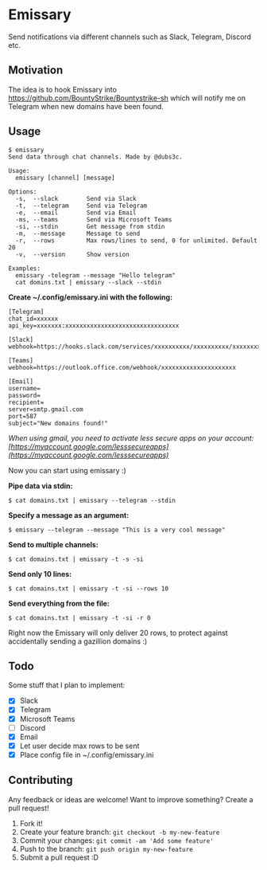 # Emissary
Send notifications via different channels such as Slack, Telegram, Discord etc.

## Motivation
The idea is to hook Emissary into https://github.com/BountyStrike/Bountystrike-sh which will notify me on Telegram when new domains have been found.

## Usage

```
$ emissary
Send data through chat channels. Made by @dubs3c.

Usage:
  emissary [channel] [message]

Options:
  -s,  --slack        Send via Slack
  -t,  --telegram     Send via Telegram
  -e,  --email        Send via Email
  -ms, --teams        Send via Microsoft Teams
  -si, --stdin        Get message from stdin
  -m,  --message      Message to send
  -r,  --rows         Max rows/lines to send, 0 for unlimited. Default 20
  -v,  --version      Show version

Examples:
  emissary -telegram --message "Hello telegram"
  cat domins.txt | emissary --slack --stdin
```

**Create ~/.config/emissary.ini with the following:**
```
[Telegram]
chat_id=xxxxxx
api_key=xxxxxxx:xxxxxxxxxxxxxxxxxxxxxxxxxxxxxxxx

[Slack]
webhook=https://hooks.slack.com/services/xxxxxxxxxx/xxxxxxxxxx/xxxxxxxxxx

[Teams]
webhook=https://outlook.office.com/webhook/xxxxxxxxxxxxxxxxxxxxx

[Email]
username=
password=
recipient=
server=smtp.gmail.com
port=587
subject="New domains found!"
```

*When using gmail, you need to activate less secure apps on your account: [https://myaccount.google.com/lesssecureapps](https://myaccount.google.com/lesssecureapps)*

Now you can start using emissary :)

**Pipe data via stdin:**
```
$ cat domains.txt | emissary --telegram --stdin
```

**Specify a message as an argument:**
```
$ emissary --telegram --message "This is a very cool message"
```

**Send to multiple channels:**
```
$ cat domains.txt | emissary -t -s -si
```

**Send only 10 lines:**
```
$ cat domains.txt | emissary -t -si --rows 10
```

**Send everything from the file:**
```
$ cat domains.txt | emissary -t -si -r 0
```

Right now the Emissary will only deliver 20 rows, to protect against accidentally sending a gazillion domains :) 

## Todo
Some stuff that I plan to implement:
- [X] Slack
- [X] Telegram
- [X] Microsoft Teams
- [ ] Discord
- [X] Email
- [X] Let user decide max rows to be sent
- [X] Place config file in ~/.config/emissary.ini

## Contributing
Any feedback or ideas are welcome! Want to improve something? Create a pull request!

1. Fork it!
2. Create your feature branch: `git checkout -b my-new-feature`
3. Commit your changes: `git commit -am 'Add some feature'`
4. Push to the branch: `git push origin my-new-feature`
5. Submit a pull request :D
